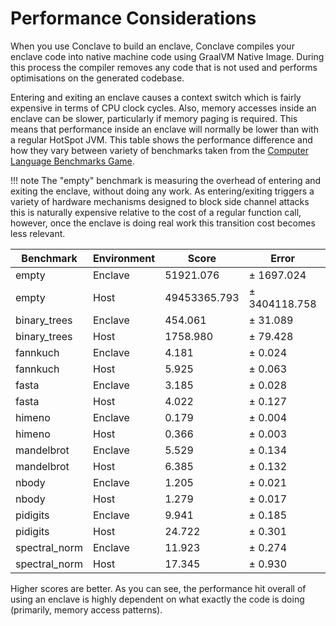 # Performance Considerations

When you use Conclave to build an enclave, Conclave compiles your enclave code into native machine code using GraalVM Native Image. 
During this process the compiler removes any code that is not used and performs optimisations on the generated codebase.

Entering and exiting an enclave causes a context switch which is fairly expensive in terms of CPU clock cycles.
Also, memory accesses inside an enclave can be slower, particularly if memory paging is required.
This means that performance inside an enclave will normally be lower than with a regular HotSpot JVM. This table shows 
the performance difference and how they vary between variety of benchmarks taken from the 
[Computer Language Benchmarks Game](https://salsa.debian.org/benchmarksgame-team/benchmarksgame/).

!!! note
The "empty" benchmark is measuring the overhead of entering and exiting the enclave, without doing any
work. As entering/exiting triggers a variety of hardware mechanisms designed to block side channel attacks this is
naturally expensive relative to the cost of a regular function call, however, once the enclave is doing real work
this transition cost becomes less relevant.

| Benchmark     | Environment|        Score |          Error |  Units |
|---------------|------------|--------------|----------------|--------|
| empty         |   Enclave  |    51921.076 | ±     1697.024 |  ops/s |
| empty         |   Host     | 49453365.793 | ±  3404118.758 |  ops/s |
| binary_trees  |   Enclave  |      454.061 | ±       31.089 |  ops/s |
| binary_trees  |   Host     |     1758.980 | ±       79.428 |  ops/s |
| fannkuch      |   Enclave  |        4.181 | ±        0.024 |  ops/s |
| fannkuch      |   Host     |        5.925 | ±        0.063 |  ops/s |
| fasta         |   Enclave  |        3.185 | ±        0.028 |  ops/s |
| fasta         |   Host     |        4.022 | ±        0.127 |  ops/s |
| himeno        |   Enclave  |        0.179 | ±        0.004 |  ops/s |
| himeno        |   Host     |        0.366 | ±        0.003 |  ops/s |
| mandelbrot    |   Enclave  |        5.529 | ±        0.134 |  ops/s |
| mandelbrot    |   Host     |        6.385 | ±        0.132 |  ops/s |
| nbody         |   Enclave  |        1.205 | ±        0.021 |  ops/s |
| nbody         |   Host     |        1.279 | ±        0.017 |  ops/s |
| pidigits      |   Enclave  |        9.941 | ±        0.185 |  ops/s |
| pidigits      |   Host     |       24.722 | ±        0.301 |  ops/s |
| spectral_norm |   Enclave  |       11.923 | ±        0.274 |  ops/s |
| spectral_norm |   Host     |       17.345 | ±        0.930 |  ops/s |

Higher scores are better. As you can see, the performance hit overall of 
using an enclave is highly dependent on what exactly the code is doing 
(primarily, memory access patterns).